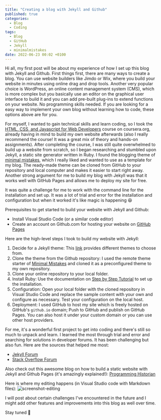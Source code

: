 ```yaml
---
title: "Creating a blog with Jekyll and Github"
published: true
categories:
  - Blog
  - Coding
tags:
  - Blog
  - GitHub
  - Jekyll
  - minimalmistakes
date: 2022-06-23 00:02 +0100
---
```

Hi all, my first post will be about my experience of how I set up this blog with Jekyll and Github. 
First things first, there are many ways to create a blog. You can use website builders like Jimdo or Wix, where you build your website in minutes using online drag and drop tools. Another very popular choice is WordPress, an online content management system (CMS), which is more complex but you basically use an editor on the graphical user interface to build it and you can add pre-built plug-ins to extend functions on your website. No programming skills needed. 
If you are looking for a easy way to implement your own blog without learning how to code, these options above are for you.

For myself, I wanted to gain technical skills and learn coding, so I took the <a href="https://www.coursera.org/learn/html-css-javascript-for-web-developers">HTML, CSS, and Javascript for Web Developers</a> course on coursera.org, already having in mind to build my own website afterwards (also I really recommend the course! It was a great mix of theory and hands-on assignments). After completing the course, I was still quite overwhelmed to build up a website from scratch, so I began researching and stumbled upon Jekyll, a static site generator written in Ruby. I found the blogging theme of <a href="https://mmistakes.github.io/minimal-mistakes/">minimal mistakes</a>, which I really liked and wanted to use as a template for my blog. The ready-made theme can be cloned from GitHub to your repository and local computer and makes it easier to start right away. Another strong argument for me to build my blog with Jekyll was that it works well with GitHub Pages and allows me to deploy my site for free. 

It was quite a challenge for me to work with the command line for the installation and set up. It was a lot of trial and error for the installation and configuration but when it worked it's like magic is happening :satisfied:

Prerequisites to get started to build your website with Jekyll and Github:
- Install Visual Studio Code (or a similar code editor)
- Create an account on Github.com for hosting your website on <a href="https://pages.github.com">GitHub Pages</a>

Here are the high-level steps I took to build my website with Jekyll:
1. Decide for a Jekyll theme: This <a href="https://github.com/topics/jekyll-theme">link</a> provides different themes to choose from.
2. Clone the theme from the Github repository: I used the remote theme starter of <a href="https://github.com/mmistakes/mm-github-pages-starter">Minimal Mistakes</a> and cloned it as a preconfigured theme to my own repository.
3. Clone your online repository to your local folder.
4. Install Ruby: Use the documentation on <a href="https://jekyllrb.com/docs/step-by-step/01-setup/">Step by Step Tutorial</a> to set up the installation.
5. Configuration: Open your local folder with the cloned repository in Visual Studio Code and replace the sample content with your own and configure as necessary. Test your configuration on the local host.
6. Deployment: I used GitHub to host my site which is freely hosted on GitHub's `github.io` domain; Push to GitHub and publish on GitHub Pages. You can also host it under your custom domain or you can use other host providers.

For me, it's a wonderful first project to get into coding and there's still so much to unpack and learn. I learned the most through trial and error and searching for solutions in developer forums. It has been challenging but also fun.
Here are the sources that helped me most:
- <a href="https://talk.jekyllrb.com/">Jekyll Forum</a>
- <a href="https://stackoverflow.com/questions/tagged/jekyll">Stack Overflow Forum</a>

Also check out this awesome blog on how to build a static website with Jekyll and Github Pages (it's amazingly explained!): <a href="https://programminghistorian.org/en/lessons/building-static-sites-with-jekyll-github-pages#command-line-tools-suite-">Programming Historian</a>

Here is where my editing happens (in Visual Studio code with Markdown files): 
<img src="{{site.baseurl | prepend: site.url}}assets/images/screenshot-editing.png" alt="screenshot-editing" />


I will post about certain challenges I've encountered in the future and I might add other features and improvements into this blog as well over time.


Stay tuned :heartbeat:

